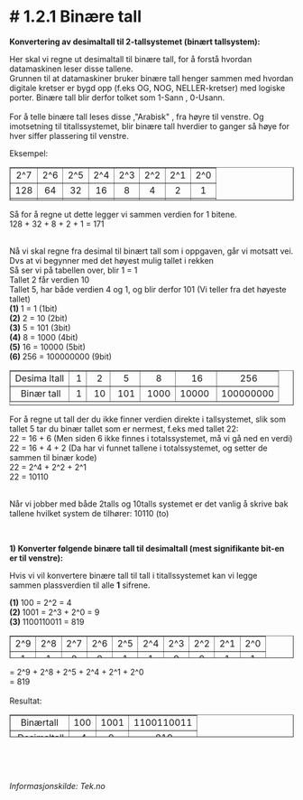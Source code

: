 <h1># 1.2.1 Bin&aelig;re tall</h1>
<p><strong>Konvertering av desimaltall til 2-tallsystemet (bin&aelig;rt tallsystem):</strong></p>
<p>Her skal vi regne ut desimaltall til bin&aelig;re tall, for &aring; forst&aring; hvordan datamaskinen leser disse tallene.<br />Grunnen til at datamaskiner bruker bin&aelig;re tall henger sammen med hvordan digitale kretser er bygd opp (f.eks OG, NOG, NELLER-kretser) med logiske porter. Bin&aelig;re tall blir derfor tolket som 1-Sann , 0-Usann.<br /><br />For &aring; telle bin&aelig;re tall leses disse ,"Arabisk" , fra h&oslash;yre til venstre. Og imotsetning til titallssystemet, blir bin&aelig;re tall hverdier to ganger s&aring; h&oslash;ye for hver siffer plassering til venstre.</p>
<p>Eksempel:&nbsp;</p>
<table style="height: 59px;" border="1" width="311">
<tbody>
<tr>
<td style="text-align: center;">2^7</td>
<td style="text-align: center;">2^6</td>
<td style="text-align: center;">2^5</td>
<td style="text-align: center;">2^4</td>
<td style="text-align: center;">2^3</td>
<td style="text-align: center;">2^2</td>
<td style="text-align: center;">2^1</td>
<td style="text-align: center;">2^0</td>
</tr>
<tr>
<td style="text-align: center;">128</td>
<td style="text-align: center;">64</td>
<td style="text-align: center;">32</td>
<td style="text-align: center;">16</td>
<td style="text-align: center;">8</td>
<td style="text-align: center;">4</td>
<td style="text-align: center;">2</td>
<td style="text-align: center;">1</td>
</tr>
<tr>
<td style="text-align: center;"><strong>1</strong></td>
<td style="text-align: center;"><strong>0</strong></td>
<td style="text-align: center;"><strong>1</strong></td>
<td style="text-align: center;"><strong>0</strong></td>
<td style="text-align: center;"><strong>1</strong></td>
<td style="text-align: center;"><strong>0</strong></td>
<td style="text-align: center;"><strong>1</strong></td>
<td style="text-align: center;"><strong>1</strong></td>
</tr>
</tbody>
</table>
<p>S&aring; for &aring; regne ut dette legger vi sammen verdien for 1 bitene.<br />128 + 32 + 8 + 2 + 1 = 171</p>
<p><br />N&aring; vi skal regne fra desimal til bin&aelig;rt tall som i oppgaven, g&aring;r vi motsatt vei.<br />Dvs at vi begynner med det h&oslash;yest mulig tallet i rekken&nbsp;<br />S&aring; ser vi p&aring; tabellen over, blir 1 = 1<br />Tallet 2 f&aring;r verdien 10<br />Tallet 5, har b&aring;de verdien 4 og 1, og blir derfor 101 (Vi teller fra det h&oslash;yeste tallet)<br /><strong>(1)&nbsp;</strong>1 = 1 (1bit)<br /><strong>(2)</strong>&nbsp;2 = 10 (2bit)<strong><br />(3)</strong>&nbsp;5 = 101 (3bit)<strong>&nbsp;<br />(4)</strong>&nbsp;8 = 1000 (4bit)<strong>&nbsp;<br />(5)</strong>&nbsp;16 = 10000 (5bit)<strong>&nbsp;<br />(6)&nbsp;</strong>256 = 100000000 (9bit)</p>
<table style="height: 62px;" border="1" width="417">
<tbody>
<tr>
<td style="text-align: center;">Desima ltall</td>
<td style="text-align: center;">&nbsp;1</td>
<td style="text-align: center;">&nbsp;2</td>
<td style="text-align: center;">&nbsp;5</td>
<td style="text-align: center;">&nbsp;8</td>
<td style="text-align: center;">&nbsp;16</td>
<td style="text-align: center;">&nbsp;256</td>
</tr>
<tr>
<td style="text-align: center;">&nbsp;Bin&aelig;r tall</td>
<td style="text-align: center;">&nbsp;1</td>
<td style="text-align: center;">&nbsp;10</td>
<td style="text-align: center;">&nbsp;101</td>
<td style="text-align: center;">&nbsp;1000</td>
<td style="text-align: center;">10000&nbsp;</td>
<td style="text-align: center;">100000000</td>
</tr>
</tbody>
</table>
<p>For &aring; regne ut tall der du ikke finner verdien direkte i tallsystemet, slik som tallet 5&nbsp;tar du bin&aelig;r tallet som er nermest, f.eks med tallet 22:<br />22 = 16 + 6 (Men siden 6 ikke finnes i totalssystemet, m&aring; vi g&aring; ned en verdi)<br />22 = 16 + 4 + 2 (Da har vi funnet tallene i totalssystemet, og setter de sammen til bin&aelig;r kode)<br />22 = 2^4 + 2^2 + 2^1&nbsp;<br />22 = 10110<br /><br /></p>
<p>N&aring;r vi jobber med b&aring;de 2talls og 10talls systemet er det vanlig &aring; skrive bak tallene hvilket system de tilh&oslash;rer: 10110 (to)</p>
<p>&nbsp;</p>
<p><strong>1) Konverter f&oslash;lgende bin&aelig;re tall til desimaltall (mest signifikante bit-en er til venstre):</strong></p>
<p>Hvis vi vil konvertere bin&aelig;re tall til tall i titallssystemet kan vi legge sammen&nbsp;plassverdien til alle&nbsp;<strong>1</strong> sifrene.</p>
<p><strong>(1)&nbsp;</strong>100 = 2^2 = 4<br /><strong>(2)&nbsp;</strong>1001 = 2^3 + 2^0 = 9<br /><strong>(3)&nbsp;</strong>1100110011 = 819</p>
<table style="height: 40px;" border="1" width="436">
<tbody>
<tr>
<td style="text-align: center;">2^9</td>
<td style="text-align: center;">2^8</td>
<td style="text-align: center;">2^7</td>
<td style="text-align: center;">2^6</td>
<td style="text-align: center;">2^5</td>
<td style="text-align: center;">2^4</td>
<td style="text-align: center;">2^3</td>
<td style="text-align: center;">2^2</td>
<td style="text-align: center;">2^1</td>
<td style="text-align: center;">2^0</td>
</tr>
<tr>
<td style="text-align: center;">1</td>
<td style="text-align: center;">1</td>
<td style="text-align: center;">0</td>
<td style="text-align: center;">0</td>
<td style="text-align: center;">1</td>
<td style="text-align: center;">1</td>
<td style="text-align: center;">0</td>
<td style="text-align: center;">0</td>
<td style="text-align: center;">1</td>
<td style="text-align: center;">1</td>
</tr>
</tbody>
</table>
<p>= 2^9 + 2^8 + 2^5 + 2^4 + 2^1 + 2^0&nbsp;<br />= 819<br /><br />Resultat:</p>
<table style="height: 40px;" border="1" width="291">
<tbody>
<tr>
<td style="text-align: center;">Bin&aelig;rtall</td>
<td style="text-align: center;">100</td>
<td style="text-align: center;">1001</td>
<td style="text-align: center;">1100110011</td>
</tr>
<tr>
<td style="text-align: center;">&nbsp;Desimaltall</td>
<td style="text-align: center;">&nbsp;4</td>
<td style="text-align: center;">9&nbsp;</td>
<td style="text-align: center;">&nbsp;819</td>
</tr>
</tbody>
</table>
<p>&nbsp;</p>
<p>&nbsp;</p>
<p><em>Informasjonskilde: Tek.no</em></p>